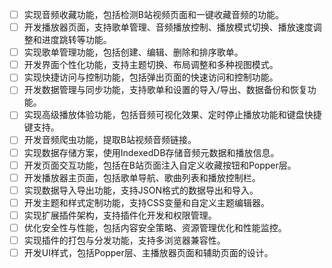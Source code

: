 - [ ] 实现音频收藏功能，包括检测B站视频页面和一键收藏音频的功能。
- [ ] 开发播放器页面，支持歌单管理、音频播放控制、播放模式切换、播放速度调整和进度跳转等功能。
- [ ] 实现歌单管理功能，包括创建、编辑、删除和排序歌单。
- [ ] 开发界面个性化功能，支持主题切换、布局调整和多种视图模式。
- [ ] 实现快捷访问与控制功能，包括弹出页面的快速访问和控制功能。
- [ ] 开发数据管理与同步功能，支持歌单和设置的导入/导出、数据备份和恢复功能。
- [ ] 实现高级播放体验功能，包括音频可视化效果、定时停止播放功能和键盘快捷键支持。
- [ ] 开发音频爬虫功能，提取B站视频音频链接。
- [ ] 实现数据存储方案，使用IndexedDB存储音频元数据和播放信息。
- [ ] 开发页面交互功能，包括在B站页面注入自定义收藏按钮和Popper层。
- [ ] 开发播放器主页面，包括歌单导航、歌曲列表和播放控制栏。
- [ ] 实现数据导入导出功能，支持JSON格式的数据导出和导入。
- [ ] 开发主题和样式定制功能，支持CSS变量和自定义主题编辑器。
- [ ] 实现扩展插件架构，支持插件化开发和权限管理。
- [ ] 优化安全性与性能，包括内容安全策略、资源管理优化和性能监控。
- [ ] 实现插件的打包与分发功能，支持多浏览器兼容性。
- [ ] 开发UI样式，包括Popper层、主播放器页面和辅助页面的设计。